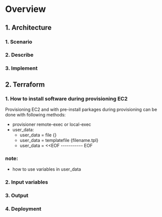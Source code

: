 # Overview

## 1. Architecture

### 1. Scenario
### 2. Describe
### 3. Implement


## 2. Terraform


### 1. How to install software during provisioning EC2
Provisioning EC2 and with pre-install parkages during provisioning can be done with following methods:

- provisioner remote-exec or local-exec 
- user_data:
    - user_data = file {}
    - user_data = templatefile {filename.tpl}
    - user_data = <<EOF  ----------- EOF
### note:
- how to use variables in user_data
  
### 2. Input variables
### 3. Output
### 4. Deployment